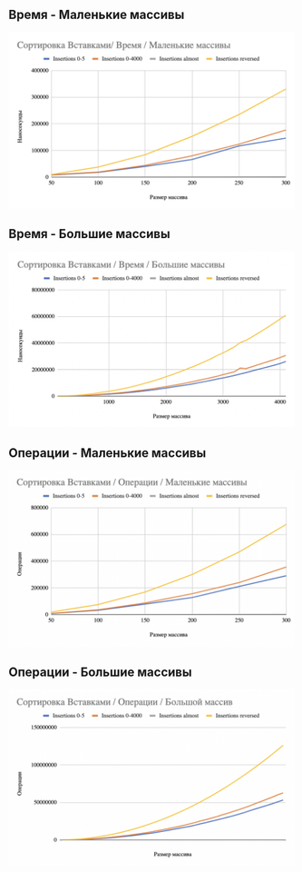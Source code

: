 ## Время - Маленькие массивы 
![](../imgs/17.png)

## Время - Большие массивы 
![](../imgs/18.png)


## Операции - Маленькие массивы 
![](../imgs/19.png)

## Операции - Большие массивы 
![](../imgs/20.png)
